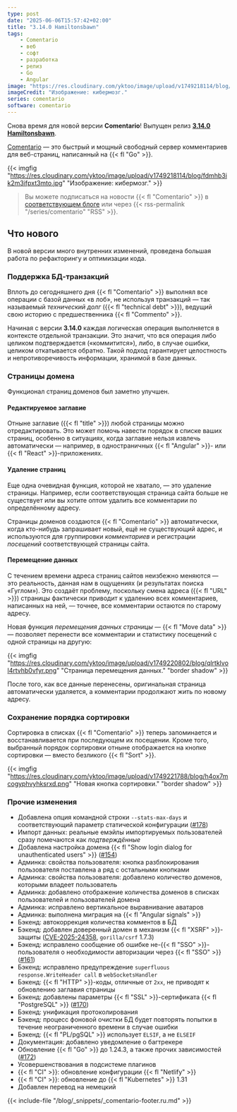 ```yaml
---
type: post
date: "2025-06-06T15:57:42+02:00"
title: "3.14.0 Hamiltonsbawn"
tags:
    - Comentario
    - веб
    - софт
    - разработка
    - релиз
    - Go
    - Angular
image: "https://res.cloudinary.com/yktoo/image/upload/v1749218114/blog/fdmhb3ik2m3ifpxt3mto.jpg"
imageCredit: "Изображение: кибермозг."
series: comentario
software: comentario
---
```


Снова время для новой версии **Comentario**! Выпущен релиз [**3.14.0 Hamiltonsbawn**](https://gitlab.com/comentario/comentario/-/releases/v3.14.0).

[Comentario](/software/comentario) — это быстрый и мощный свободный сервер комментариев для веб-страниц, написанный на {{< fl "Go" >}}.

{{< imgfig "https://res.cloudinary.com/yktoo/image/upload/v1749218114/blog/fdmhb3ik2m3ifpxt3mto.jpg" "Изображение: кибермозг." >}}

> <i class="fas fa-info-circle"></i> Вы можете подписаться на новости {{< fl "Comentario" >}} в [соответствующем блоге](/series/comentario) или через {{< rss-permalink "/series/comentario" "RSS" >}}.

## Что нового

<!--more-->

В новой версии много внутренних изменений, проведена большая работа по рефакторингу и оптимизации кода.

### Поддержка БД-транзакций

Вплоть до сегодняшнего дня {{< fl "Comentario" >}} выполнял все операции с базой данных «в лоб», не используя транзакций — так называемый *технический долг* ({{< fl "technical debt" >}}), ведущий свою историю с предшественника {{< fl "Commento" >}}.

Начиная с версии **3.14.0** каждая логическая операция выполняется в контексте отдельной транзакции. Это значит, что вся операция либо целиком подтверждается («коммитится»), либо, в случае ошибки, целиком откатывается обратно. Такой подход гарантирует целостность и непротиворечивость информации, хранимой в базе данных.

### Страницы домена

Функционал страниц доменов был заметно улучшен.

#### Редактируемое заглавие

Отныне заглавие ({{< fl "title" >}}) любой страницы можно отредактировать. Это может помочь навести порядок в списке ваших страниц, особенно в ситуациях, когда заглавие нельзя извлечь автоматически — например, в одностраничных {{< fl "Angular" >}}- или {{< fl "React" >}}-приложениях.

#### Удаление страниц

Еще одна очевидная функция, которой не хватало, — это удаление страницы. Например, если соответствующая страница сайта больше не существует или вы хотите оптом удалить все комментарии по определённому адресу.

Страницы доменов создаются {{< fl "Comentario" >}} автоматически, когда кто-нибудь запрашивает новый, ещё не существующий адрес, и используются для группировки *комментариев* и регистрации *посещений* соответствующей страницы сайта.

#### Перемещение данных

С течением времени адреса страниц сайтов неизбежно меняются — это реальность, данная нам в ощущениях (и результатах поиска «Гуглом»). Это создаёт проблему, поскольку смена адреса ({{< fl "URL" >}}) страницы фактически приводит к удалению всех комментариев, написанных на ней, — точнее, все комментарии остаются по старому адресу.

Новая функция *перемещения данных страницы* — {{< fl "Move data" >}} — позволяет перенести все комментарии и статистику посещений с одной страницы на другую:

{{< imgfig "https://res.cloudinary.com/yktoo/image/upload/v1749220802/blog/qlrtklvol4rtvhb0vfyr.png" "Страница перемещения данных." "border shadow" >}}

После того, как все данные перенесены, оригинальная страница автоматически удаляется, а комментарии продолжают жить по новому адресу.

### Сохранение порядка сортировки

Сортировка в списках {{< fl "Comentario" >}} теперь запоминается и восстанавливается при последующем их посещении. Кроме того, выбранный порядок сортировки отныне отображается на кнопке сортировки — вместо безликого {{< fl "Sort" >}}.

{{< imgfig "https://res.cloudinary.com/yktoo/image/upload/v1749221788/blog/h4ox7mcogyphvyhksrxd.png" "Новая кнопка сортировки." "border shadow" >}}

### Прочие изменения

* Добавлена опция командной строки `--stats-max-days` и соответствующий параметр статической конфигурации ([#178](https://gitlab.com/comentario/comentario/-/issues/178))
* Импорт данных: реальные емэйлы импортируемых пользователей сразу помечаются как *подтверждённые*
* Добавлена настройка домена {{< fl "Show login dialog for unauthenticated users" >}} ([#154](https://gitlab.com/comentario/comentario/-/issues/154))
* Админка: свойства пользователя: кнопка разблокирования пользователя поставлена а ряд с остальными кнопками
* Админка: свойства пользователя: добавлено количество доменов, которыми владеет пользователь 
* Админка: добавлено отображение количества доменов в списках пользователей и пользователей домена
* Админка: исправлено вертикальное выравнивание аватаров
* Админка: выполнена миграция на {{< fl "Angular signals" >}}
* Бэкенд: автокоррекция количества комментов в БД
* Бэкенд: добавлен доверенный домен в механизм {{< fl "XSRF" >}}-защиты ([CVE-2025-24358](https://nvd.nist.gov/vuln/detail/CVE-2025-24358), `gorilla/csrf` 1.7.3)
* Бэкенд: исправлено сообщение об ошибке не-{{< fl "SSO" >}}-пользователя о необходимости авторизации через {{< fl "SSO" >}} ([#161](https://gitlab.com/comentario/comentario/-/issues/161))
* Бэкенд: исправлено предупреждение `superfluous response.WriteHeader call` в `webSocketsHandler`
* Бэкенд: {{< fl "HTTP" >}}-коды, отличные от `2xx`, не приводят к обновлению заглавия страницы
* Бэкенд: добавлены параметры {{< fl "SSL" >}}-сертификата {{< fl "PostgreSQL" >}} ([#170](https://gitlab.com/comentario/comentario/-/issues/170)) 
* Бэкенд: унификация протоколирования
* Бэкенд: процесс фоновой очистки БД будет повторять попытки в течение неограниченного времени в случае ошибки
* Бэкенд: {{< fl "PL/pgSQL" >}} использует `ELSIF`, а не `ELSEIF`
* Документация: добавлено уведомление о багтрекере
* Обновление {{< fl "Go" >}} до 1.24.3, а также прочих зависимостей ([#172](https://gitlab.com/comentario/comentario/-/issues/172))
* Усовершенствования в подсистеме плагинов
* {{< fl "CI" >}}: обновление конфигурации {{< fl "Netlify" >}}
* {{< fl "CI" >}}: обновление до {{< fl "Kubernetes" >}} 1.31
* Добавлен перевод на немецкий

{{< include-file "/blog/_snippets/_comentario-footer.ru.md" >}}
